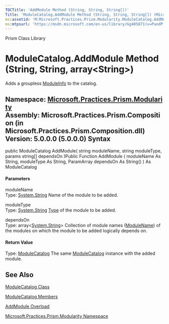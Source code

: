 ```yaml
---
TOCTitle: 'AddModule Method (String, String, String[])'
Title: 'ModuleCatalog.AddModule Method (String, String, String[]) (Microsoft.Practices.Prism.Modularity)'
ms:assetid: 'M:Microsoft.Practices.Prism.Modularity.ModuleCatalog.AddModule(System.String,System.String,System.String[])'
ms:mtpsurl: 'https://msdn.microsoft.com/en-us/library/Gg405871(v=PandP.50)'
---
```


Prism Class Library

ModuleCatalog.AddModule Method (String, String, array&lt;String&gt;)
==================================================================================

Adds a groupless [ModuleInfo](https://msdn.microsoft.com/t:microsoft.practices.prism.modularity.moduleinfo) to the catalog.

**Namespace:** [Microsoft.Practices.Prism.Modularity](https://msdn.microsoft.com/n:microsoft.practices.prism.modularity)
**Assembly:** Microsoft.Practices.Prism.Composition (in Microsoft.Practices.Prism.Composition.dll) Version: 5.0.0.0 (5.0.0.0)
Syntax
------

<span id="syntaxToggle"></span>public ModuleCatalog AddModule( string moduleName, string moduleType, params string[] dependsOn )Public Function AddModule ( moduleName As String, moduleType As String, ParamArray dependsOn As String() ) As ModuleCatalog
#### Parameters

moduleName  
Type: [System.String](http://msdn2.microsoft.com/en-us/library/s1wwdcbf)
Name of the module to be added.

moduleType  
Type: [System.String](http://msdn2.microsoft.com/en-us/library/s1wwdcbf)
[Type](http://msdn2.microsoft.com/en-us/library/42892f65) of the module to be added.

dependsOn  
Type: array&lt;[System.String](http://msdn2.microsoft.com/en-us/library/s1wwdcbf)&gt;
Collection of module names ([ModuleName](https://msdn.microsoft.com/p:microsoft.practices.prism.modularity.moduleinfo.modulename)) of the modules on which the module to be added logically depends on.

#### Return Value

Type: [ModuleCatalog](https://msdn.microsoft.com/t:microsoft.practices.prism.modularity.modulecatalog)
The same [ModuleCatalog](https://msdn.microsoft.com/t:microsoft.practices.prism.modularity.modulecatalog) instance with the added module.

See Also
--------

<span id="seeAlsoToggle"></span>
[ModuleCatalog Class](https://msdn.microsoft.com/t:microsoft.practices.prism.modularity.modulecatalog)

[ModuleCatalog Members](https://msdn.microsoft.com/allmembers.t:microsoft.practices.prism.modularity.modulecatalog)

[AddModule Overload](https://msdn.microsoft.com/overload:microsoft.practices.prism.modularity.modulecatalog.addmodule)

[Microsoft.Practices.Prism.Modularity Namespace](https://msdn.microsoft.com/n:microsoft.practices.prism.modularity)
